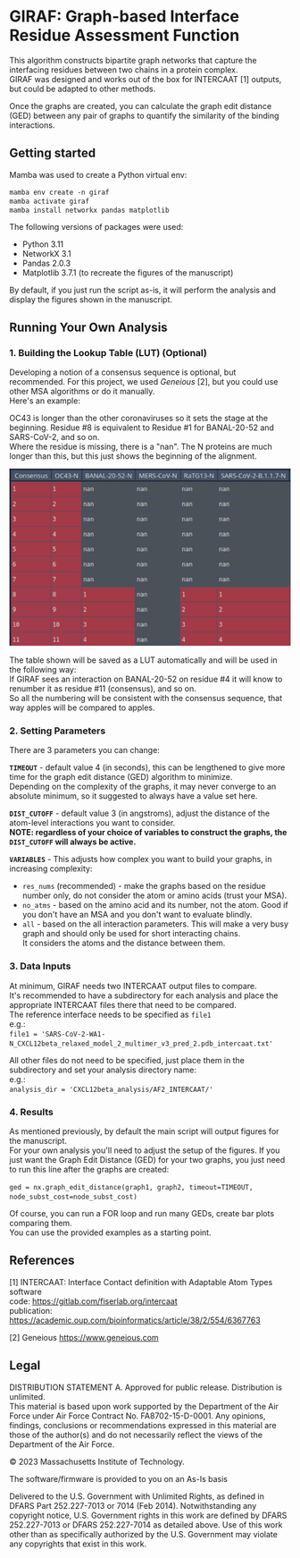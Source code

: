 
# GIRAF: Graph-based Interface Residue Assessment Function  
This algorithm constructs bipartite graph networks that capture the interfacing residues between two chains in a protein complex.  
GIRAF was designed and works out of the box for INTERCAAT [1] outputs, but could be adapted to other methods.  

Once the graphs are created, you can calculate the graph edit distance (GED) between any pair of graphs to quantify the similarity of the binding interactions.  

## Getting started  
Mamba was used to create a Python virtual env:  

```
mamba env create -n giraf  
mamba activate giraf  
mamba install networkx pandas matplotlib
```  

The following versions of packages were used:  
* Python 3.11  
* NetworkX 3.1  
* Pandas 2.0.3  
* Matplotlib 3.7.1  (to recreate the figures of the manuscript)

By default, if you just run the script as-is, it will perform the analysis and display the figures shown in the manuscript.  

## Running Your Own Analysis

### 1. Building the Lookup Table (LUT)  (Optional)
Developing a notion of a consensus sequence is optional, but recommended. For this project, we used *Geneious* [2], but you could use other MSA algorithms or do it manually.  
Here's an example:  

OC43 is longer than the other coronaviruses so it sets the stage at the beginning. Residue #8 is equivalent to Residue #1 for BANAL-20-52 and SARS-CoV-2, and so on.  
Where the residue is missing, there is a "nan". The N proteins are much longer than this, but this just shows the beginning of the alignment.  

![Lookup Table](lut.png)  

The table shown will be saved as a LUT automatically and will be used in the following way:  
If GIRAF sees an interaction on BANAL-20-52 on residue #4 it will know to renumber it as residue #11 (consensus), and so on.  
So all the numbering will be consistent with the consensus sequence, that way apples will be compared to apples.  

### 2. Setting Parameters  
There are 3 parameters you can change:  

**`TIMEOUT`** - default value 4  (in seconds), this can be lengthened to give more time for the graph edit distance (GED) algorithm to minimize.  
Depending on the complexity of the graphs, it may never converge to an absolute minimum, so it suggested to always have a value set here.  

**`DIST_CUTOFF`** - default value 3 (in angstroms), adjust the distance of the atom-level interactions you want to consider.  
**NOTE: regardless of your choice of variables to construct the graphs, the `DIST_CUTOFF` will always be active.**

**`VARIABLES`** - This adjusts how complex you want to build your graphs, in increasing complexity:  
* `res_nums` (recommended) - make the graphs based on the residue number only, do not consider the atom or amino acids (trust your MSA). 
* `no_atms` - based on the amino acid and its number, not the atom. Good if you don't have an MSA and you don't want to evaluate blindly.
* `all` - based on the all interaction parameters. This will make a very busy graph and should only be used for short interacting chains.  
                 It considers the atoms and the distance between them.

### 3. Data Inputs  
At minimum, GIRAF needs two INTERCAAT output files to compare.  
It's recommended to have a subdirectory for each analysis and place the appropriate INTERCAAT files there that need to be compared.  
The reference interface needs to be specified as `file1`   
e.g.:  
`file1 = 'SARS-CoV-2-WA1-N_CXCL12beta_relaxed_model_2_multimer_v3_pred_2.pdb_intercaat.txt'`  

All other files do not need to be specified, just place them in the subdirectory and set your analysis directory name:  
e.g.:  
`analysis_dir = 'CXCL12beta_analysis/AF2_INTERCAAT/'`  

### 4. Results  
As mentioned previously, by default the main script will output figures for the manuscript.  
For your own analysis you'll need to adjust the setup of the figures. 
If you just want the Graph Edit Distance (GED) for your two graphs, you just need to run this line after the graphs are created:  

`ged = nx.graph_edit_distance(graph1, graph2, timeout=TIMEOUT, node_subst_cost=node_subst_cost)`  

Of course, you can run a FOR loop and run many GEDs, create bar plots comparing them.   
You can use the provided examples as a starting point.  

## References
[1] INTERCAAT: Interface Contact definition with Adaptable Atom Types software  
code: https://gitlab.com/fiserlab.org/intercaat  
publication: https://academic.oup.com/bioinformatics/article/38/2/554/6367763  

[2] Geneious https://www.geneious.com  

## Legal  
DISTRIBUTION STATEMENT A. Approved for public release. Distribution is unlimited.  
This material is based upon work supported by the Department of the Air Force under Air Force Contract No. FA8702-15-D-0001. 
Any opinions, findings, conclusions or recommendations expressed in this material are those of the author(s) 
and do not necessarily reflect the views of the Department of the Air Force.

© 2023 Massachusetts Institute of Technology.

The software/firmware is provided to you on an As-Is basis

Delivered to the U.S. Government with Unlimited Rights, as defined in DFARS Part 252.227-7013 or 7014 (Feb 2014). 
Notwithstanding any copyright notice, U.S. Government rights in this work are defined by DFARS 252.227-7013 or DFARS 252.227-7014 as detailed above. 
Use of this work other than as specifically authorized by the U.S. Government may violate any copyrights that exist in this work.

